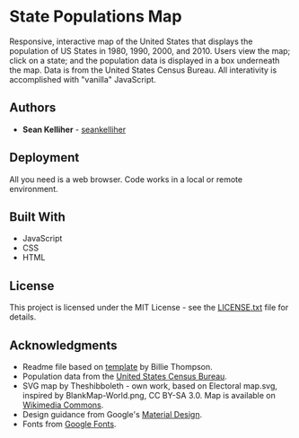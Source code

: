 # State Populations Map

Responsive, interactive map of the United States that displays the population of US States in 1980, 1990, 2000, and 2010. Users view the map; click on a state; and the population data is displayed in a box underneath the map. Data is from the United States Census Bureau. All interativity is accomplished with "vanilla" JavaScript.

## Authors

* **Sean Kelliher** - [seankelliher](https://github.com/seankelliher)

## Deployment

All you need is a web browser. Code works in a local or remote environment.

## Built With

* JavaScript
* CSS
* HTML

## License

This project is licensed under the MIT License - see the [LICENSE.txt](LICENSE.txt) file for details.

## Acknowledgments

* Readme file based on [template](https://gist.github.com/PurpleBooth/109311bb0361f32d87a2) by Billie Thompson.
* Population data from the [United States Census Bureau](https://www.census.gov).
* SVG map by Theshibboleth - own work, based on Electoral map.svg, inspired by BlankMap-World.png, CC BY-SA 3.0. Map is available on [Wikimedia Commons](https://commons.wikimedia.org/w/index.php?curid=941237).
* Design guidance from Google's [Material Design](https://material.io/design).
* Fonts from [Google Fonts](https://fonts.google.com).